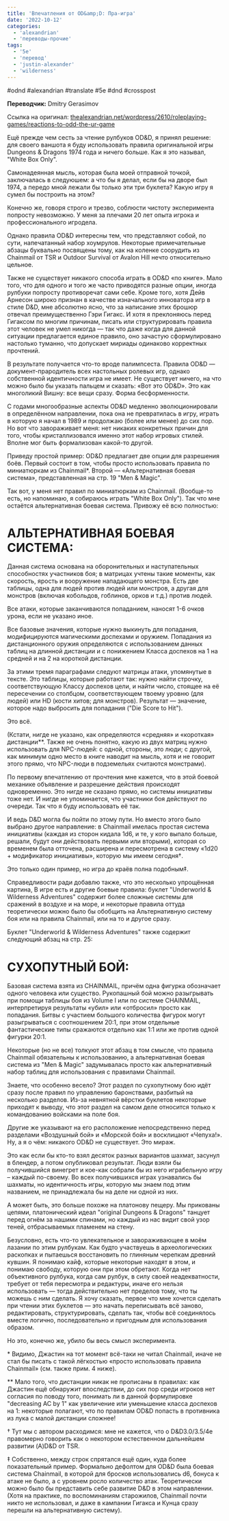 ```yaml
---
title: 'Впечатления от OD&amp;D: Пра-игра'
date: '2022-10-12'
categories:
  - 'alexandrian'
  - 'переводы-прочие'
tags:
  - '5e'
  - 'перевод'
  - 'justin-alexander'
  - 'wilderness'
---
```


#odnd #alexandrian #translate #5e #dnd #crosspost

**Переводчик:** Dmitry Gerasimov

Ссылка на оригинал: [thealexandrian.net/wordpress/2610/roleplaying-games/reactions-to-odd-the-ur-game](https://thealexandrian.net/wordpress/2610/roleplaying-games/reactions-to-odd-the-ur-game)

Ещё прежде чем сесть за чтение рулбуков OD&D, я принял решение: для своего ваншота я буду использовать правила оригинальной игры Dungeons & Dragons 1974 года и ничего больше. Как я это называл, "White Box Only".

Самонадеянная мысль, которая была моей отправной точкой, заключалась в следуюшем: а что бы я делал, если бы на дворе был 1974, а передо мной лежали бы только эти три буклета? Какую игру я сумел бы построить на этом?

Конечно же, говоря строго и трезво, соблюсти чистоту эксперимента попросту невозможно. У меня за плечами 20 лет опыта игрока и профессионального игродела.

Однако правила OD&D интересны тем, что представляют собой, по сути, напечатанный набор хоумрулов. Некоторые примечательные абзацы буквально посвящены тому, как на коленке соорудить из Chainmail от TSR и Outdoor Survival от Avalon Hill нечто относительно цельное.

Также не существует никакого способа играть в OD&D «по книге». Мало того, что для одного и того же часто приводятся разные опции, иногда рулбуки попросту противоречат сами себе. Кроме того, хотя Дейв Арнесон широко признан в качестве изначального инноватора игр в стиле D&D, мне абсолютно ясно, что за написание этих брошюр отвечал преимущественно Гэри Гигакс. И хотя я преклоняюсь перед Гигаксом по многим причинам, писать или структурировать правила этот человек не умел никогда — так что даже когда для данной ситуации предлагается единое правило, оно зачастую сформулировано настолько туманно, что допускает мириады одинаково корректных прочтений.

В результате получается что-то вроде палимпсеста. Правила OD&D — документ-прародитель всех настольных ролевых игр, однако собственной идентичности игра не имеет. Не существует ничего, на что можно было бы указать пальцем и сказать: «Вот это OD&D». Это как многоликий Вишну: все вещи сразу. Форма бесформенности.

С годами многообразные аспекты OD&D медленно эволюционировали в определённом направлении, пока она не превратилась в игру, играть в которую я начал в 1989 и продолжаю (более или менее) до сих пор. Но вот что завораживает меня: нет никаких конкретных причин для того, чтобы кристаллизовался именно этот набор игровых стилей. Вполне мог быть формализован какой-то другой.

Приведу простой пример: OD&D предлагает две опции для разрешения боёв. Первый состоит в том, чтобы просто использовать правила по миниатюркам из Chainmail\*. Второй — «Альтернативная боевая система», представленная на стр. 19 "Men & Magic".

Так вот, у меня нет правил по миниатюркам из Chainmail. (Вообще-то есть, но напоминаю, я собираюсь играть "White Box Only"). Так что мне остаётся альтернативная боевая система. Привожу её всю полностью:

# АЛЬТЕРНАТИВНАЯ БОЕВАЯ СИСТЕМА:

Данная система основана на оборонительных и наступательных способностях участников боя; в матрицах учтены такие моменты, как скорость, ярость и вооружение нападающего монстра. Есть две таблицы, одна для людей против людей или монстров, а другая для монстров (включая кобольдов, гоблинов, орков и т.д.) против людей.

Все атаки, которые заканчиваются попаданием, наносят 1-6 очков урона, если не указано иное.

Все базовые значения, которые нужно выкинуть для попадания, модифицируются магическими доспехами и оружием. Попадания из дистанционного оружия определяются с использованием данных таблиц на длинной дистанции и с понижением Класса доспехов на 1 на средней и на 2 на короткой дистанции.

За этими тремя параграфами следуют матрицы атаки, упомянутые в тексте. Это таблицы, которые работают так: нужно найти строчку, соответствующую Классу доспехов цели, и найти число, стоящее на её пересечении со столбцом, соответствующем твоему уровню (для людей) или HD (кости хитов; для монстров). Результат — значение, которое надо выбросить для попадания ("Die Score to Hit").

Это всё.

(Кстати, нигде не указано, как определяются «средняя» и «короткая» дистанции\*\*. Также не очень понятно, какую из двух матриц нужно использовать для NPC-людей: с одной, стороны, это люди; с другой, как минимум одно место в книге наводит на мысль, хотя и не говорит этого прямо, что NPC-люди в подземельях считаются монстрами).

По первому впечатлению от прочтения мне кажется, что в этой боевой механике объявление и разрешение действия происходят одновременно. Это нигде не сказано прямо, но системы инициативы тоже нет. И нигде не упоминается, что участники боя действуют по очереди. Так что я буду использовать её так.

И ведь D&D могла бы пойти по этому пути. Но вместо этого было выбрано другое направление: в Chainmail имелась простая система инициативы (каждая из сторон кидала 1d6, и те, у кого выпало больше, решали, будут они действовать первыми или вторыми), которая со временем была отточена, расширена и пересмотрена в систему «1d20 + модификатор инициативы», которую мы имеем сегодня†.

Это только один пример, но игра до краёв полна подобным‡.

Справедливости ради добавлю также, что это несколько упрощённая картина, В игре есть и другие боевые правила: буклет "Underworld & Wilderness Adventures" содержит более сложные системы для сражений в воздухе и на море, и некоторые правила оттуда теоретически можно было бы обобщить на Альтернативную систему боя или на правила Chainmail, или на то и другое сразу.

Буклет "Underworld & Wilderness Adventures" также содержит следующий абзац на стр. 25:

# СУХОПУТНЫЙ БОЙ:

Базовая система взята из CHAINMAIL, причём одна фигурка обозначает одного человека или существо. Рукопашный бой можно разыгрывать при помощи таблицы боя из Volume I или по системе CHAINMAIL, интерпретируя результаты «убил» или «отбросил» просто как попадания. Битвы с участием большого количества фигурок могут разыгрываться с соотношением 20:1, при этом отдельные фантастические типы сражаются отдельно как 1:1 или же против одной фигурки 20:1.

Некоторые (но не все) толкуют этот абзац в том смысле, что правила Chainmail обязательны к использованию, а альтернативная боевая система из "Men & Magic" задумывалась просто как альтернативный набор таблиц для использования с правилами Chainmail.

Знаете, что особенно весело? Этот раздел по сухопутному бою идёт сразу после правил по управлению баронствами, разбитый на несколько разделов. Из-за невнятной вёрстки буклетов некоторые приходят к выводу, что этот раздел на самом деле относится только к командованию войсками на поле боя.

Другие же указывают на его расположение непосредственно перед разделами «Воздушный бой» и «Морской бой» и восклицают «Чепуха!». Ну, а я о чём: никакого OD&D не существует. Это мираж.

Это как если бы кто-то взял десяток разных вариантов шахмат, засунул в блендер, а потом опубликовал результат. Люди взяли бы получившийся винегрет и кое-как собрали бы из него играбельную игру – каждый по-своему. Во всех получившихся играх узнавались бы шахматы, но идентичность игры, которую мы знаем под этим названием, не принадлежала бы на деле ни одной из них.

А может быть, это больше похоже на платонову пещеру. Мы прикованы цепями, платонический идеал "original Dungeons & Dragons" танцует перед огнём за нашими спинами, но каждый из нас видит свой узор теней, отбрасываемых пламенем на стену.

Безусловно, есть что-то увлекательное и завораживающее в моём лазании по этим рулбукам. Как будто участвуешь в археологических раскопках и пытаешься восстановить по глиняным черепкам древний кувшин. Я понимаю кайф, которые некоторые находят в этом, и понимаю свободу, которую они при этом обретают. Когда нет объективного рулбука, когда сам рулбук, в силу своей неадекватности, требует от тебя пересмотра и редактуры, иначе его нельзя использовать — тогда действительно нет пределов тому, что ты можешь с ним сделать. Я хочу сказать, первое что мне хочется сделать при чтении этих буклетов — это начать переписывать всё заново, редактировать, структурировать, сделать так, чтобы всё соединялось вместе логично, последовательно и пригодным для использования образом.

Но это, конечно же, убило бы весь смысл эксперимента.

\* Видимо, Джастин на тот момент всё-таки не читал Chainmail, иначе не стал бы писать с такой лёгкостью «просто использовать правила Chainmail» (см. также прим. 4 ниже).

\*\* Мало того, что дистанции никак не прописаны в правилах: как Джастин ещё обнаружит впоследствии, до сих пор среди игроков нет согласия по поводу того, понимать ли в данной формулировке "decreasing AC by 1" как увеличение или уменьшение класса доспехов на 1: некоторые полагают, что по правилам OD&D попасть в противника из лука с малой дистанции сложнее!

† Тут мы с автором расходимся: мне не кажется, что о D&D3.0/3.5/4e правомерно говорить как о некотором естественном дальнейшем развитии (A)D&D от TSR.

‡ Собственно, между строк спрятался ещё один, куда более показательный пример. Формально дефолтом для OD&D была боевая система Chainmail, в которой для бросков использовались d6, бонуса к атаке не было, а с уровнем росло количество атак. Теоретически можно было бы представить себе развитие D&D в этом направлении. (Хотя на практике, по воспоминаниям старожилов, Chainmail почти никто не использовал, и даже в кампании Гигакса и Кунца сразу перешли на альтернативную систему).
